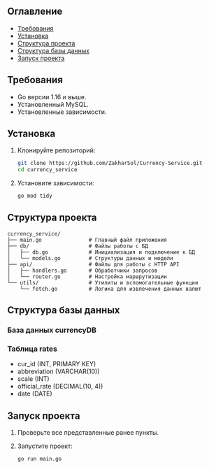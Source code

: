 ## Оглавление
- [Требования](#требования)
- [Установка](#установка)
- [Структура проекта](#структура-проекта)
- [Структура базы данных](#структура-базы-данных)
- [Запуск проекта](#запуск-проекта)

## Требования
- Go версии 1.16 и выше.
- Установленный MySQL.
- Установленные зависимости.

## Установка

1. Клонируйте репозиторий:

   ```bash
   git clone https://github.com/ZakharSol/Currency-Service.git
   cd currency_service

2. Установите зависимости:

   ```bash
   go mod tidy

## Структура проекта

```
currency_service/
├── main.go               # Главный файл приложения
├── db/                   # Файлы работы с БД
│   ├── db.go             # Инициализация и подключение к БД
│   └── models.go         # Структуры данных и модели
├── api/                  # Файлы для работы с HTTP API
│   ├── handlers.go       # Обработчики запросов
│   └── router.go         # Настройка маршрутизации
└── utils/                # Утилиты и вспомогательные функции
    └── fetch.go          # Логика для извлечения данных валют
```

## Структура базы данных
### База данных currencyDB
### Таблица rates
- cur_id (INT, PRIMARY KEY)
- abbreviation (VARCHAR(10))
- scale (INT)
- official_rate (DECIMAL(10, 4))
- date (DATE)

## Запуск проекта

1. Проверьте все представленные ранее пункты.
2. Запустите проект:

   ```bash
   go run main.go

